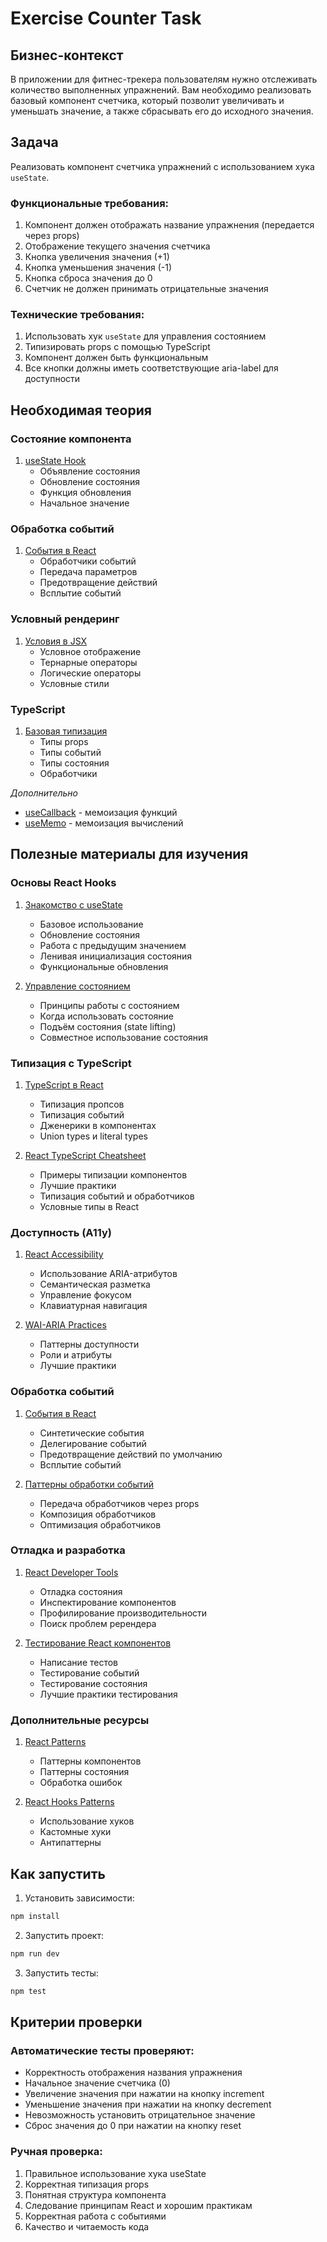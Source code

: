 # Exercise Counter Task

## Бизнес-контекст
В приложении для фитнес-трекера пользователям нужно отслеживать количество выполненных упражнений. Вам необходимо реализовать базовый компонент счетчика, который позволит увеличивать и уменьшать значение, а также сбрасывать его до исходного значения.

## Задача
Реализовать компонент счетчика упражнений с использованием хука `useState`.

### Функциональные требования:
1. Компонент должен отображать название упражнения (передается через props)
2. Отображение текущего значения счетчика
3. Кнопка увеличения значения (+1)
4. Кнопка уменьшения значения (-1)
5. Кнопка сброса значения до 0
6. Счетчик не должен принимать отрицательные значения

### Технические требования:
1. Использовать хук `useState` для управления состоянием
2. Типизировать props с помощью TypeScript
3. Компонент должен быть функциональным
4. Все кнопки должны иметь соответствующие aria-label для доступности

## Необходимая теория

### Состояние компонента
1. [useState Hook](https://react.dev/reference/react/useState)
   - Объявление состояния
   - Обновление состояния
   - Функция обновления
   - Начальное значение

### Обработка событий
1. [События в React](https://react.dev/learn/responding-to-events)
   - Обработчики событий
   - Передача параметров
   - Предотвращение действий
   - Всплытие событий

### Условный рендеринг
1. [Условия в JSX](https://react.dev/learn/conditional-rendering)
   - Условное отображение
   - Тернарные операторы
   - Логические операторы
   - Условные стили

### TypeScript
1. [Базовая типизация](https://react-typescript-cheatsheet.netlify.app/docs/basic/getting-started/basic_type_example)
   - Типы props
   - Типы событий
   - Типы состояния
   - Обработчики

*Дополнительно*
- [useCallback](https://react.dev/reference/react/useCallback) - мемоизация функций
- [useMemo](https://react.dev/reference/react/useMemo) - мемоизация вычислений

## Полезные материалы для изучения

### Основы React Hooks
1. [Знакомство с useState](https://react.dev/reference/react/useState)
   - Базовое использование
   - Обновление состояния
   - Работа с предыдущим значением
   - Ленивая инициализация состояния
   - Функциональные обновления

2. [Управление состоянием](https://react.dev/learn/managing-state)
   - Принципы работы с состоянием
   - Когда использовать состояние
   - Подъём состояния (state lifting)
   - Совместное использование состояния

### Типизация с TypeScript
1. [TypeScript в React](https://react.dev/learn/typescript)
   - Типизация пропсов
   - Типизация событий
   - Дженерики в компонентах
   - Union types и literal types

2. [React TypeScript Cheatsheet](https://react-typescript-cheatsheet.netlify.app/)
   - Примеры типизации компонентов
   - Лучшие практики
   - Типизация событий и обработчиков
   - Условные типы в React

### Доступность (A11y)
1. [React Accessibility](https://react.dev/reference/react-dom/components/common#aria-attributes)
   - Использование ARIA-атрибутов
   - Семантическая разметка
   - Управление фокусом
   - Клавиатурная навигация

2. [WAI-ARIA Practices](https://www.w3.org/WAI/ARIA/apg/patterns/)
   - Паттерны доступности
   - Роли и атрибуты
   - Лучшие практики

### Обработка событий
1. [События в React](https://react.dev/learn/responding-to-events)
   - Синтетические события
   - Делегирование событий
   - Предотвращение действий по умолчанию
   - Всплытие событий

2. [Паттерны обработки событий](https://react.dev/learn/sharing-state-between-components)
   - Передача обработчиков через props
   - Композиция обработчиков
   - Оптимизация обработчиков

### Отладка и разработка
1. [React Developer Tools](https://react.dev/learn/react-developer-tools)
   - Отладка состояния
   - Инспектирование компонентов
   - Профилирование производительности
   - Поиск проблем ререндера

2. [Тестирование React компонентов](https://testing-library.com/docs/react-testing-library/intro/)
   - Написание тестов
   - Тестирование событий
   - Тестирование состояния
   - Лучшие практики тестирования

### Дополнительные ресурсы
1. [React Patterns](https://reactpatterns.com/)
   - Паттерны компонентов
   - Паттерны состояния
   - Обработка ошибок

2. [React Hooks Patterns](https://www.patterns.dev/react)
   - Использование хуков
   - Кастомные хуки
   - Антипаттерны

## Как запустить

1. Установить зависимости:
```bash
npm install
```

2. Запустить проект:
```bash
npm run dev
```

3. Запустить тесты:
```bash
npm test
```

## Критерии проверки

### Автоматические тесты проверяют:
- Корректность отображения названия упражнения
- Начальное значение счетчика (0)
- Увеличение значения при нажатии на кнопку increment
- Уменьшение значения при нажатии на кнопку decrement
- Невозможность установить отрицательное значение
- Сброс значения до 0 при нажатии на кнопку reset

### Ручная проверка:
1. Правильное использование хука useState
2. Корректная типизация props
3. Понятная структура компонента
4. Следование принципам React и хорошим практикам
5. Корректная работа с событиями
6. Качество и читаемость кода
